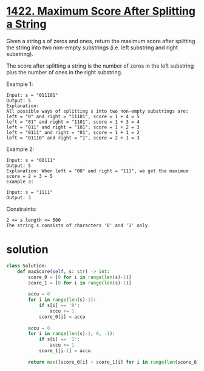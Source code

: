 # [1422. Maximum Score After Splitting a String](https://leetcode.com/problems/maximum-score-after-splitting-a-string/)

Given a string s of zeros and ones, return the maximum score after splitting the string into two non-empty substrings (i.e. left substring and right substring).

The score after splitting a string is the number of zeros in the left substring plus the number of ones in the right substring.

Example 1:

    Input: s = "011101"
    Output: 5 
    Explanation: 
    All possible ways of splitting s into two non-empty substrings are:
    left = "0" and right = "11101", score = 1 + 4 = 5 
    left = "01" and right = "1101", score = 1 + 3 = 4 
    left = "011" and right = "101", score = 1 + 2 = 3 
    left = "0111" and right = "01", score = 1 + 1 = 2 
    left = "01110" and right = "1", score = 2 + 1 = 3
Example 2:

    Input: s = "00111"
    Output: 5
    Explanation: When left = "00" and right = "111", we get the maximum score = 2 + 3 = 5
    Example 3:

    Input: s = "1111"
    Output: 3
 

Constraints:

    2 <= s.length <= 500
    The string s consists of characters '0' and '1' only.

# solution
```python
class Solution:
    def maxScore(self, s: str) -> int:
        score_0 = [0 for i in range(len(s)-1)]
        score_1 = [0 for i in range(len(s)-1)]
        
        accu = 0
        for i in range(len(s)-1):
            if s[i] == '0':
                accu += 1
            score_0[i] = accu
                
        accu = 0
        for i in range(len(s)-1, 0, -1):
            if s[i] == '1':
                accu += 1
            score_1[i-1] = accu
        
        return max([score_0[i] + score_1[i] for i in range(len(score_0))])
```